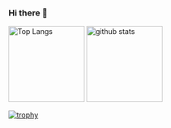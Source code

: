 ### Hi there 👋
<p align="left"> 
  <img alt="Top Langs" height="150px" src="https://github-readme-stats.vercel.app/api/top-langs/?username=iwagoro&layout=compact&show_icons=true&theme=monokai" />
  <img alt="github stats" height="150px" src="https://github-readme-stats.vercel.app/api?username=iwagoro&theme=monokai&show_icons=ture" />
</p>

[![trophy](https://github-profile-trophy.vercel.app/?username=iwagoro&theme=monokai&column=7
)](https://github.com/ryo-ma/github-profile-trophy)
